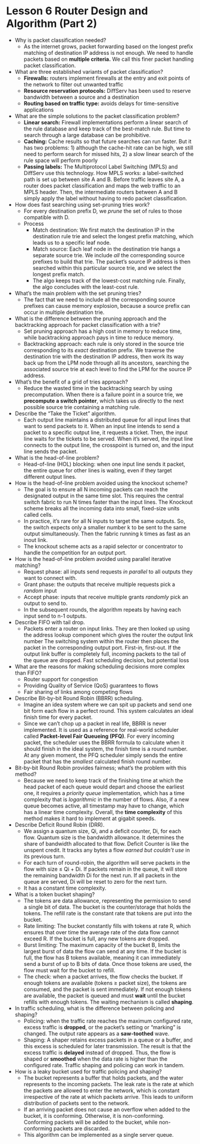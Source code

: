 # Lesson 6 Router Design and Algorithm (Part 2)

- Why is packet classification needed?
    - As the internet grows, packet forwarding based on the longest prefix matching of destination IP address is not enough. We need to handle packets based on **multiple criteria.** We call this finer packet handling packet classification.
- What are three established variants of packet classification?
    - **Firewalls:** routers implement firewalls at the entry and exit points of the network to filter out unwanted traffic
    - **Resource reservation protocols:** DiffServ has been used to reserve bandwidth between a source and a destination
    - **Routing based on traffic type:** avoids delays for time-sensitive applications
- What are the simple solutions to the packet classification problem?
    - **Linear search:** Firewall implementations perform a linear search of the rule database and keep track of the best-match rule. But time to search through a large database can be prohibitive.
    - **Caching:** Cache results so that future searches can run faster. But it has two problems: 1) although the cache-hit rate can be high, we still need to perform search for missed hits, 2) a slow linear search of the rule space will perform poorly
    - **Passing labels:** The Multiprotocol Label Switching (MPLS) and DiffServ use this technology. How MPLS works: a label-switched path is set up between site A and B. Before traffic leaves site A, a router does packet classification and maps the web traffic to an MPLS header. Then, the intermediate routers between A and B simply apply the label without having to redo packet classification.
- How does fast searching using set-pruning tries work?
    - For every destination prefix D, we *prune* the set of rules to those compatible with D.
    - Process
        - Match destination: We first match the destination IP in the destination rule trie and select the longest prefix matching, which leads us to a specific leaf node.
        - Match source: Each leaf node in the destination trie hangs a separate source trie. We include *all* the corresponding source prefixes to build that trie. The packet’s source IP address is then searched within this particular source trie, and we select the longest prefix match.
        - The algo keeps track of the lowest-cost matching rule. Finally, the algo concludes with the least-cost rule.
- What’s the main problem with the set pruning tries?
    - The fact that we need to include all the corresponding source prefixes can cause memory explosion, because a source prefix can occur in multiple destination trie.
- What is the difference between the pruning approach and the backtracking approach for packet classification with a trie?
    - Set pruning approach has a high cost in memory to reduce time, while backtracking approach pays in time to reduce memory.
    - Backtracking approach: each rule is only stored in the source trie corresponding to its *exact* destination prefix. We traverse the destination trie with the destination IP address, then work its way back up from the LPM node through all its ancestors, searching the associated source trie at each level to find the LPM for the source IP address.
- What’s the benefit of a grid of tries approach?
    - Reduce the wasted time in the backtracking search by using precomputation. When there is a failure point in a source trie, we **precompute a switch pointer**, which takes us directly to the next possible source trie containing a matching rule.
- Describe the “Take the Ticket” algorithm.
    - Each output line maintains a distributed queue for all input lines that want to send packets to it. When an input line intends to send a packet to a specific output line, it requests a ticket. Then, the input line waits for the tickets to be served. When it’s served, the input line connects to the output line, the crosspoint is turned on, and the input line sends the packet.
- What is the head-of-line problem?
    - Head-of-line (HOL) blocking: when one input line sends it packet, the entire queue for other lines is waiting, even if they target different output lines.
- How is the head-of-line problem avoided using the knockout scheme?
    - The goal is to ensure all N incoming packets can reach the designated output in the same time slot. This requires the central switch fabric to run N times faster than the input lines. The Knockout scheme breaks all the incoming data into small, fixed-size units called cells.
    - In practice, it’s rare for all N inputs to target the same outputs. So, the switch expects only a smaller number k to be sent to the same output simultaneously. Then the fabric running k times as fast as an inout link.
    - The knockout scheme acts as a rapid selector or concentrator to handle the competition for an output port.
- How is the head-of-line problem avoided using parallel iterative matching?
    - Request phase: all inputs send requests *in parallel* to all outputs they want to connect with.
    - Grant phase: the outputs that receive multiple requests pick a *random* input
    - Accept phase: inputs that receive multiple grants *randomly* pick an output to send to.
    - In the subsequent rounds, the algorithm repeats by having each input send to n-1 outputs.
- Describe FIFO with tail drop.
    - Packets enter a router on input links. They are then looked up using the address lookup component which gives the router the output link number The switching system within the router then places the packet in the corresponding output port. First-in, first-out. If the output link buffer is completely full, incoming packets to the tail of the queue are dropped. Fast scheduling decision, but potential loss
- What are the reasons for making scheduling decisions more complex than FIFO?
    - Router support for congestion
    - Providing Quality of Service (QoS) guarantees to flows
    - Fair sharing of links among competing flows
- Describe Bit-by-bit Round Robin (BBRR) scheduling.
    - Imagine an idea system where we can spit up packets and send one bit form each flow in a perfect round. This system calculates an ideal finish time for every packet.
    - Since we can’t chop up a packet in real life, BBRR is never implemented. It is used as a reference for real-world scheduler called **Packet-level Fair Queueing (PFQ)**. For every incoming packet, the scheduler uses the BBRR formula to calculate when it should finish in the ideal system, the finish time is a round number. At any given moment, the PFQ scheduler simply sends the entire packet that has the *smallest* calculated finish round number.
- Bit-by-bit Round Robin provides fairness; what’s the problem with this method?
    - Because we need to keep track of the finishing time at which the head packet of each queue would depart and choose the earliest one, it requires a *priority queue* implementation, which has a time complexity that is *logarithmic* in the number of flows. Also, if a new queue becomes active, all timestamp may have to change, which has a linear time complexity. Overall, the **time complexity** of this method makes it hard to implement at gigabit speeds.
- Describe Deficit Round Robin (DRR).
    - We assign a quantum size, Qi, and a deficit counter, Di, for each flow. Quantum size is the bandwidth allowance. It determines the share of bandwidth allocated to that flow. Deficit Counter is like the unspent credit. It tracks any bytes a flow *earned but couldn’t use* in its previous turn.
    - For each turn of round-robin, the algorithm will serve packets in the flow with size ≤ Qi + Di. If packets remain in the queue, it will store the remaining bandwidth Di for the next run. If all packets in the queue are served, Di will be reset to zero for the next turn.
    - It has a constant time complexity.
- What is a token bucket shaping?
    - The tokens are data allowance, representing the permission to send a single bit of data. The bucket is the counter/storage that holds the tokens. The refill rate is the constant rate that tokens are put into the bucket.
    - Rate limiting: The bucket constantly fills with tokens at rate R, which ensures that over time the average rate of the data flow cannot exceed R. If the bucket is full, any new tokens are dropped.
    - Burst limiting: The maximum capacity of the bucket B, limits the largest burst of data the flow can send at any time. If the bucket is full, the flow has B tokens available, meaning it can immediately send a burst of up to B bits of data. Once those tokens are used, the flow must wait for the bucket to refill.
    - The check: when a packet arrives, the flow checks the bucket. If enough tokens are available (tokens ≥ packet size), the tokens are consumed, and the packet is sent immediately. If not enough tokens are available, the packet is queued and must **wait** until the bucket refills with enough tokens. The waiting mechanism is called **shaping**.
- In traffic scheduling, what is the difference between policing and shaping?
    - Policing: when the traffic rate reaches the maximum configured rate, excess traffic is **dropped**, or the packet’s setting or “marking” is changed. The output rate appears as a **saw-toothed** wave.
    - Shaping: A shaper retains excess packets in a queue or a buffer, and this excess is scheduled for later transmission. The result is that the excess traffic is **delayed** instead of dropped. Thus, the flow is shaped or **smoothed** when the data rate is higher than the configured rate. Traffic shaping and policing can work in tandem.
- How is a leaky bucket used for traffic policing and shaping?
    - The bucket represents a buffer that holds packets, and the water represents to the incoming packets. The leak rate is the rate at which the packets are allowed to enter the network, which is constant irrespective of the rate at which packets arrive. This leads to uniform distribution of packets sent to the network.
    - If an arriving packet does not cause an overflow when added to the bucket, it is conforming. Otherwise, it is non-conforming. Conforming packets will be added to the bucket, while non-conforming packets are discarded.
    - This algorithm can be implemented as a single server queue.